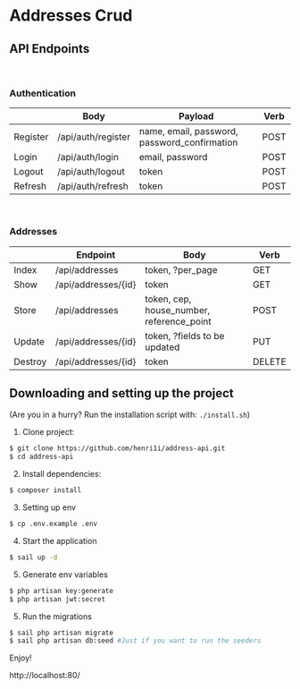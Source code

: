 # Addresses Crud

## API Endpoints

<br>

### **Authentication**

|          |  Body              | Payload                                      | Verb |
|----------|-----------------------|----------------------------------------------|------|
| Register | /api/auth/register | name, email, password, password_confirmation | POST |
| Login    | /api/auth/login    | email, password                              | POST |
| Logout   | /api/auth/logout   | token                                        | POST |
| Refresh  | /api/auth/refresh  | token                                        | POST |


<br>

### **Addresses**


|         | Endpoint                                                                                                                              | Body                                   | Verb   |
|---------|------------------------------------------------------------------------------------------------------------------------------------|-------------------------------------------|--------|
| Index   | /api/addresses                                                                                                                     | token, ?per_page                         | GET    |
| Show    | /api/addresses/{id}                                                                                                                | token                                     | GET     |
| Store   | /api/addresses                                                                                                                     | token, cep, house_number, reference_point | POST   |
| Update  | /api/addresses/{id}                                                                                                                | token, ?fields to be updated               | PUT    |
| Destroy | /api/addresses/{id}                                                                                                                | token                                     | DELETE |

## Downloading and setting up the project

(Are you in a hurry? Run the installation script with: `./install.sh`)

1. Clone project:

``` bash
$ git clone https://github.com/henri1i/address-api.git
$ cd address-api
```

2. Install dependencies:

``` bash
$ composer install
```

3. Setting up env

``` bash
$ cp .env.example .env
```

4. Start the application

``` bash
$ sail up -d
```

5. Generate env variables
``` bash
$ php artisan key:generate
$ php artisan jwt:secret
```

5. Run the migrations

``` bash
$ sail php artisan migrate
$ sail php artisan db:seed #Just if you want to run the seeders
```

Enjoy!

http://localhost:80/
